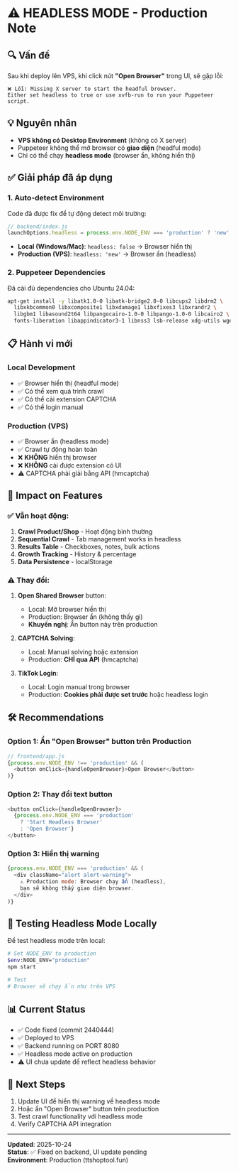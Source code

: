 # ⚠️ HEADLESS MODE - Production Note

## 🔍 Vấn đề

Sau khi deploy lên VPS, khi click nút **"Open Browser"** trong UI, sẽ gặp lỗi:

```
❌ Lỗi: Missing X server to start the headful browser. 
Either set headless to true or use xvfb-run to run your Puppeteer script.
```

## 💡 Nguyên nhân

- **VPS không có Desktop Environment** (không có X server)
- Puppeteer không thể mở browser có **giao diện** (headful mode)
- Chỉ có thể chạy **headless mode** (browser ẩn, không hiển thị)

## ✅ Giải pháp đã áp dụng

### 1. Auto-detect Environment
Code đã được fix để tự động detect môi trường:

```javascript
// backend/index.js
launchOptions.headless = process.env.NODE_ENV === 'production' ? 'new' : false;
```

- **Local (Windows/Mac)**: `headless: false` → Browser hiển thị
- **Production (VPS)**: `headless: 'new'` → Browser ẩn (headless)

### 2. Puppeteer Dependencies
Đã cài đủ dependencies cho Ubuntu 24.04:

```bash
apt-get install -y libatk1.0-0 libatk-bridge2.0-0 libcups2 libdrm2 \
  libxkbcommon0 libxcomposite1 libxdamage1 libxfixes3 libxrandr2 \
  libgbm1 libasound2t64 libpangocairo-1.0-0 libpango-1.0-0 libcairo2 \
  fonts-liberation libappindicator3-1 libnss3 lsb-release xdg-utils wget
```

## 📋 Hành vi mới

### Local Development
- ✅ Browser hiển thị (headful mode)
- ✅ Có thể xem quá trình crawl
- ✅ Có thể cài extension CAPTCHA
- ✅ Có thể login manual

### Production (VPS)
- ✅ Browser ẩn (headless mode)
- ✅ Crawl tự động hoàn toàn
- ❌ **KHÔNG** hiển thị browser
- ❌ **KHÔNG** cài được extension có UI
- ⚠️ CAPTCHA phải giải bằng API (hmcaptcha)

## 🎯 Impact on Features

### ✅ Vẫn hoạt động:
1. **Crawl Product/Shop** - Hoạt động bình thường
2. **Sequential Crawl** - Tab management works in headless
3. **Results Table** - Checkboxes, notes, bulk actions
4. **Growth Tracking** - History & percentage
5. **Data Persistence** - localStorage

### ⚠️ Thay đổi:
1. **Open Shared Browser** button:
   - Local: Mở browser hiển thị
   - Production: Browser ẩn (không thấy gì)
   - **Khuyến nghị**: Ẩn button này trên production

2. **CAPTCHA Solving**:
   - Local: Manual solving hoặc extension
   - Production: **CHỈ qua API** (hmcaptcha)

3. **TikTok Login**:
   - Local: Login manual trong browser
   - Production: **Cookies phải được set trước** hoặc headless login

## 🛠️ Recommendations

### Option 1: Ẩn "Open Browser" button trên Production
```javascript
// frontend/app.js
{process.env.NODE_ENV !== 'production' && (
  <button onClick={handleOpenBrowser}>Open Browser</button>
)}
```

### Option 2: Thay đổi text button
```javascript
<button onClick={handleOpenBrowser}>
  {process.env.NODE_ENV === 'production' 
    ? 'Start Headless Browser' 
    : 'Open Browser'}
</button>
```

### Option 3: Hiển thị warning
```javascript
{process.env.NODE_ENV === 'production' && (
  <div className="alert alert-warning">
    ⚠️ Production mode: Browser chạy ẩn (headless), 
    bạn sẽ không thấy giao diện browser.
  </div>
)}
```

## 🔄 Testing Headless Mode Locally

Để test headless mode trên local:

```bash
# Set NODE_ENV to production
$env:NODE_ENV="production"
npm start

# Test
# Browser sẽ chạy ẩn như trên VPS
```

## 📊 Current Status

- ✅ Code fixed (commit 2440444)
- ✅ Deployed to VPS
- ✅ Backend running on PORT 8080
- ✅ Headless mode active on production
- ⚠️ UI chưa update để reflect headless behavior

## 🎯 Next Steps

1. Update UI để hiển thị warning về headless mode
2. Hoặc ẩn "Open Browser" button trên production
3. Test crawl functionality với headless mode
4. Verify CAPTCHA API integration

---

**Updated**: 2025-10-24  
**Status**: ✅ Fixed on backend, UI update pending  
**Environment**: Production (ttshoptool.fun)
